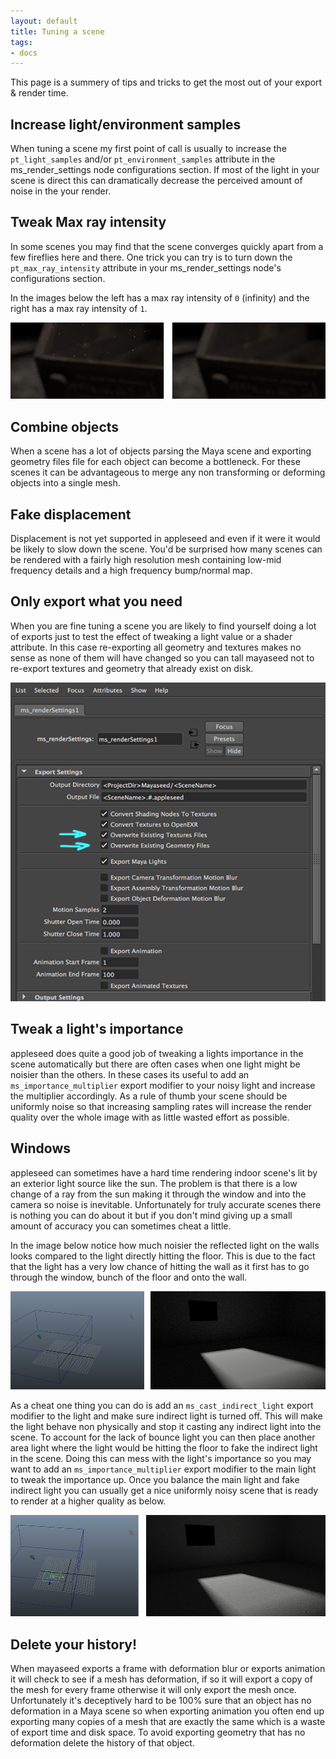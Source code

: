 ```yaml
---
layout: default
title: Tuning a scene
tags:
- docs
---
```


This page is a summery of tips and tricks to get the most out of your export & render time.


Increase light/environment samples
----------------------------------

When tuning a scene my first point of call is usually to increase the `pt_light_samples` and/or `pt_environment_samples` attribute in the ms_render_settings node configurations section. If most of the light in your scene is direct this can dramatically decrease the perceived amount of noise in the your render. 


Tweak Max ray intensity
-----------------------

In some scenes you may find that the scene converges quickly apart from a few fireflies here and there. One trick you can try is to turn down the `pt_max_ray_intensity` attribute in your ms_render_settings node's configurations section. 

In the images below the left has a max ray intensity of `0` (infinity) and the right has a max ray intensity of `1`.

![Fireflies](/images/fireflies.png)


Combine objects
---------------

When a scene has  a lot of objects parsing the Maya scene and exporting geometry files file for each object can become a bottleneck. For these scenes it can be advantageous to merge any non transforming or deforming objects into a single mesh.


Fake displacement
-----------------

Displacement is not yet supported in appleseed and even if it were it would be likely to slow down the scene. You'd be surprised how many scenes can be rendered with a fairly high resolution mesh containing low-mid frequency details and a high frequency bump/normal map. 


Only export what you need
-------------------------

When you are fine tuning a scene you are likely to find yourself doing a lot of exports just to test the effect of tweaking a light value or a shader attribute. In this case re-exporting all geometry and textures makes no sense as none of them will have changed so you can tall mayaseed not to re-export textures and geometry that already exist on disk.

![Render settings overwriting files](/images/render_settings_overwrite_files.png)


Tweak a light's importance
--------------------------

appleseed does quite a good job of tweaking a lights importance in the scene automatically but there are often cases when one light might be noisier than the others. In these cases its useful to add an `ms_importance_multiplier` export modifier to your noisy light and increase the multiplier accordingly. As a rule of thumb your scene should be uniformly noise so that increasing sampling rates will increase the render quality over the whole image with as little wasted effort as possible.


Windows
-------

appleseed can sometimes have a hard time rendering indoor scene's lit by an exterior light source like the sun. The problem is that there is a low change of a ray from the sun making it through the window and into the camera so noise is inevitable. Unfortunately for truly accurate scenes there is nothing you can do about it but if you don't mind giving up a small amount of accuracy you can sometimes cheat a little.

In the image below notice how much noisier the reflected light on the walls looks compared to the light directly hitting the floor. This is due to the fact that the light has a very low chance of hitting the wall as it first has to go through the window, bunch of the floor and onto the wall. 

![Window optimisation - before](/images/window_optimisation_before.png)

As a cheat one thing you can do is add an `ms_cast_indirect_light` export modifier to the light and make sure indirect light is turned off. This will make the light behave non physically and stop it casting any indirect light into the scene. To account for the lack of bounce light you can then place another area light where the light would be hitting the floor to fake the indirect light in the scene. Doing this can mess with the light's importance so you may want to add an `ms_importance_multiplier` export modifier to the main light to tweak the importance up. Once you balance the main light and fake indirect light you can usually get a nice uniformly noisy scene that is ready to render at a higher quality as below. 

![Window optimisation - after](/images/window_optimisation_after.png)


Delete your history!
--------------------

When mayaseed exports a frame with deformation blur or exports animation it will check to see if a mesh has deformation, if so it will export a copy of the mesh for every frame otherwise it will only export the mesh once. Unfortunately it's deceptively hard to be 100% sure that an object has no deformation in a Maya scene so when exporting animation you often end up exporting many copies of a mesh that are exactly the same which is a waste of export time and disk space. To avoid exporting geometry that has no deformation delete the history of that object.







